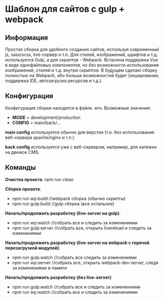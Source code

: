 Шаблон для сайтов с gulp + webpack
=============================
Информация 
-----------------------------------
Простая сборка для удобного создания сайтов, используя современный js, sass/scss, live-сервер и т.п. Для стилей, изображений, шрифтов и т.д. используется Gulp, а для скриптов - Webpack. Встроена поддержка Vue в виде однофайловых компонентов, но без возможности использования изображений, стилей и т.д. внутри скриптов. В будущем сделаю сборку полностью на Webpack, ибо больше возможностей будет (хеширование, поддержка IDE, автозагрузка ресурсов и т.д.).

Конфигурация
-----------------------------------
Конфигурация сборки находится в файле .env.
Возможные значения:
- **MODE** = development/production
- **CONFIG** = main/back/...

**main config** используется обычно для верстки (т.е. без использования веб-сервера apache/nginx и т.п.).

**back config** используется уже с веб-сервером, например, для натяжки на движок CMS. 

Команды
-----------------------------------
**Очистка проекта**: npm run clean

**Сборка проекта**:
* npm run wp:build //webpack сборка (обычно скрипты)
* npm run gulp:build //gulp сборка (все остальное)

**Начать/продолжить разработку (live-server на gulp)**:
* npm run wp:watch //собрать все и следить за изменениями
* npm run gulp:server //собрать все, открыть livereload и следить за изменениями

**Начать/продолжить разработку (live-server на webpack с горячей перезагрузкой модулей)**:
* npm run gulp:watch //собрать все следить за изменениями
* npm run wp:server //собрать все, открыть webpack-dev-server, следя за изменениями в памяти

**Начать/продолжить разработку (без live-server)**:
* npm run gulp:watch //собрать все и следить за изменениями
* npm run wp:watch //собрать все и следить за изменениями

